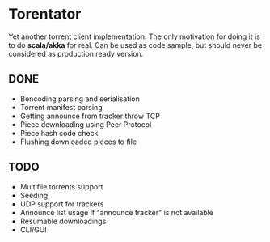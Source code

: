 Torentator
===========

Yet another torrent client implementation. The only motivation for doing it is to do **scala/akka** for real. Can be used as code sample, but should never be considered as production ready version.

DONE
-----
* Bencoding parsing and serialisation
* Torrent manifest parsing
* Getting announce from tracker throw TCP
* Piece downloading using Peer Protocol
* Piece hash code check
* Flushing downloaded pieces to file


TODO
-----
* Multifile torrents support
* Seeding
* UDP support for trackers
* Announce list usage if "announce tracker" is not available
* Resumable downloadings
* CLI/GUI
